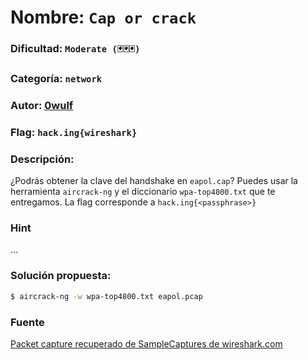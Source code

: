 # Nombre: `Cap or crack`
### Dificultad: `Moderate (🃏🃏🃏)`
### Categoría: `network`
### Autor: [0wulf](https://0wulf.github.io/)
### Flag: `hack.ing{wireshark}`
### Descripción:
¿Podrás obtener la clave del handshake en `eapol.cap`? 
Puedes usar la herramienta `aircrack-ng` y el diccionario `wpa-top4800.txt` que te entregamos.
La flag corresponde a `hack.ing{<passphrase>}`

### Hint
...

### Solución propuesta:
```bash
$ aircrack-ng -w wpa-top4800.txt eapol.pcap
```

### Fuente
[Packet capture recuperado de SampleCaptures de wireshark.com](https://wiki.wireshark.org/uploads/0ad8934c433f71607d8dc9c3b7a14718/wpa2linkuppassphraseiswireshark.pcap)
